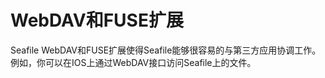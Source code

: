 # WebDAV和FUSE扩展

Seafile WebDAV和FUSE扩展使得Seafile能够很容易的与第三方应用协调工作。例如，你可以在IOS上通过WebDAV接口访问Seafile上的文件。
